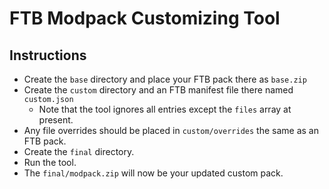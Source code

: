 # FTB Modpack Customizing Tool

## Instructions

* Create the `base` directory and place your FTB pack there as `base.zip`
* Create the `custom` directory and an FTB manifest file there named `custom.json`
  * Note that the tool ignores all entries except the `files` array at present.
* Any file overrides should be placed in `custom/overrides` the same as an FTB pack.
* Create the `final` directory.
* Run the tool.
* The `final/modpack.zip` will now be your updated custom pack.
